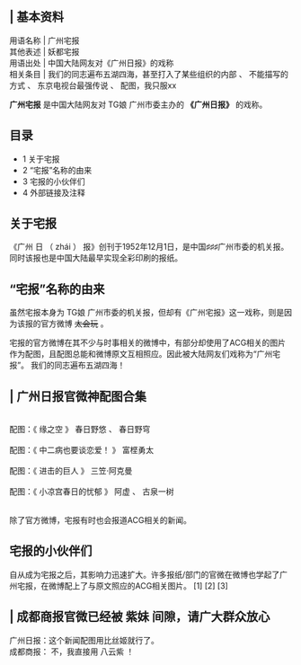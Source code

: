 |  **基本资料**  
---  
用语名称  |  广州宅报   
其他表述  |  妖都宅报   
用语出处  |  中国大陆网友对《广州日报》的戏称   
相关条目  |  我们的同志遍布五湖四海，甚至打入了某些组织的内部  、  不能描写的方式  、  东京电视台最强传说  、  配图，我只服xx   
  
**广州宅报** 是中国大陆网友对  TG娘  广州市委主办的 **《广州日报》** 的戏称。

##  目录

  * 1  关于宅报 
  * 2  “宅报”名称的由来 
  * 3  宅报的小伙伴们 
  * 4  外部链接及注释 

##  关于宅报

《广州  日  （  zhái  ）  报》创刊于1952年12月1日，是中国♯♯♯广州市委的机关报。同时该报也是中国大陆最早实现全彩印刷的报纸。

##  “宅报”名称的由来

虽然宅报本身为  TG娘  广州市委的机关报，但却有《广州宅报》这一戏称，则是因为该报的官方微博 ~~太会玩~~ 。

宅报的官方微博在其不少与时事相关的微博中，有部分却使用了ACG相关的图片作为配图，且配图总能和微博原文互相照应。因此被大陆网友们戏称为“广州宅报”。
我们的同志遍布五湖四海！

|  广州日报官微神配图合集  
---  
</br> 配图：《  缘之空  》  春日野悠  、  春日野穹  </br> </br> 配图：《  中二病也要谈恋爱！  》  富㭴勇太  </br>
</br> 配图：《  进击的巨人  》  三笠·阿克曼  </br> </br> 配图：《  小凉宫春日的忧郁  》  阿虚  、  古泉一树
</br> </br>  
  
除了官方微博，宅报有时也会报道ACG相关的新闻。

##  宅报的小伙伴们

自从成为宅报之后，其影响力迅速扩大。许多报纸/部门的官微在微博也学起了广州宅报，在微博配上了与原文照应的ACG相关图片。  [1]  [2]  [3]

|  成都商报官微已经被  紫妹  间隙，请广大群众放心  
---  
广州日报：这个新闻配图用比丝姬就行了。 </br> 成都商报： 不，我直接用  八云紫  ！ </br> </br> </br>  
  
  